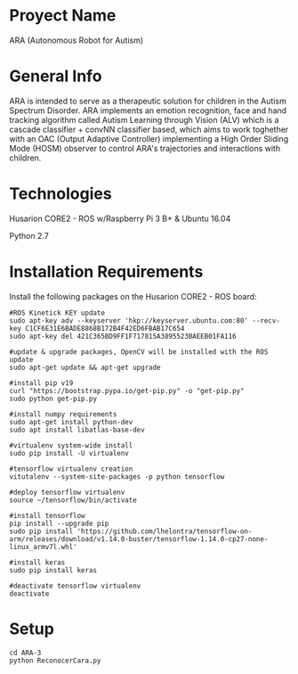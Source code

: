 # Proyect Name
ARA (Autonomous Robot for Autism)

# General Info

ARA is intended to serve as a therapeutic solution for children in the Autism Spectrum Disorder. ARA implements an emotion recognition, face and hand tracking algorithm called Autism Learning through Vision (ALV) which is a cascade classifier + convNN classifier based, which aims to work toghether with an OAC (Output Adaptive Controller) implementing a High Order Sliding Mode (HOSM) observer to control ARA's trajectories and interactions with children.

# Technologies

Husarion CORE2 - ROS w/Raspberry Pi 3 B+ & Ubuntu 16.04

Python 2.7

# Installation Requirements

Install the following packages on the Husarion CORE2 - ROS board:

    #ROS Kinetick KEY update
    sudo apt-key adv --keyserver 'hkp://keyserver.ubuntu.com:80' --recv-key C1CF6E31E6BADE8868B172B4F42ED6FBAB17C654
    sudo apt-key del 421C365BD9FF1F717815A3895523BAEEB01FA116
    
    #update & upgrade packages, OpenCV will be installed with the ROS update
    sudo apt-get update && apt-get upgrade
    
    #install pip v19   
    curl "https://bootstrap.pypa.io/get-pip.py" -o "get-pip.py"
    sudo python get-pip.py
    
    #install numpy requirements
    sudo apt-get install python-dev
    sudo apt install libatlas-base-dev
    
    #virtualenv system-wide install
    sudo pip install -U virtualenv
    
    #tensorflow virtualenv creation
    vitutalenv --system-site-packages -p python tensorflow
    
    #deploy tensorflow virtualenv
    source ~/tensorflow/bin/activate
    
    #install tensorflow
    pip install --upgrade pip
    sudo pip install 'https://github.com/lhelontra/tensorflow-on-arm/releases/download/v1.14.0-buster/tensorflow-1.14.0-cp27-none-linux_armv7l.whl'
    
    #install keras
    sudo pip install keras
    
    #deactivate tensorflow virtualenv
    deactivate

# Setup

    cd ARA-3
    python ReconocerCara.py
 
